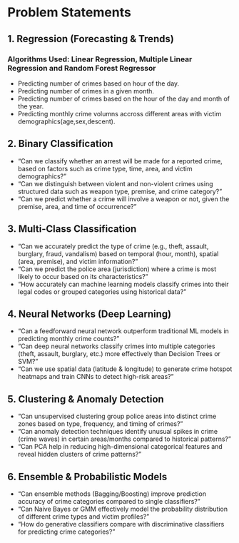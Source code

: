 # Problem Statements
## 1. Regression (Forecasting & Trends)
### **Algorithms Used**: Linear Regression, Multiple Linear Regression and Random Forest Regressor
- Predicting number of crimes based on hour of the day.
- Predicting number of crimes in a given month. 
- Predicting number of crimes based on the hour of the day and month of the year.
- Predicting monthly crime volumns accross different areas with victim demographics(age,sex,descent).

## 2. Binary Classification

- “Can we classify whether an arrest will be made for a reported crime, based on factors such as crime type, time, area, and victim demographics?”
- “Can we distinguish between violent and non-violent crimes using structured data such as weapon type, premise, and crime category?”
- “Can we predict whether a crime will involve a weapon or not, given the premise, area, and time of occurrence?”

## 3. Multi-Class Classification

- “Can we accurately predict the type of crime (e.g., theft, assault, burglary, fraud, vandalism) based on temporal (hour, month), spatial (area, premise), and victim information?”
- “Can we predict the police area (jurisdiction) where a crime is most likely to occur based on its characteristics?”
- “How accurately can machine learning models classify crimes into their legal codes or grouped categories using historical data?”

## 4. Neural Networks (Deep Learning)

- “Can a feedforward neural network outperform traditional ML models in predicting monthly crime counts?”
- “Can deep neural networks classify crimes into multiple categories (theft, assault, burglary, etc.) more effectively than Decision Trees or SVM?”
- “Can we use spatial data (latitude & longitude) to generate crime hotspot heatmaps and train CNNs to detect high-risk areas?”

## 5. Clustering & Anomaly Detection

- “Can unsupervised clustering group police areas into distinct crime zones based on type, frequency, and timing of crimes?”
- “Can anomaly detection techniques identify unusual spikes in crime (crime waves) in certain areas/months compared to historical patterns?”
- “Can PCA help in reducing high-dimensional categorical features and reveal hidden clusters of crime patterns?”

## 6. Ensemble & Probabilistic Models

- “Can ensemble methods (Bagging/Boosting) improve prediction accuracy of crime categories compared to single classifiers?”
- “Can Naive Bayes or GMM effectively model the probability distribution of different crime types and victim profiles?”
- “How do generative classifiers compare with discriminative classifiers for predicting crime categories?”
